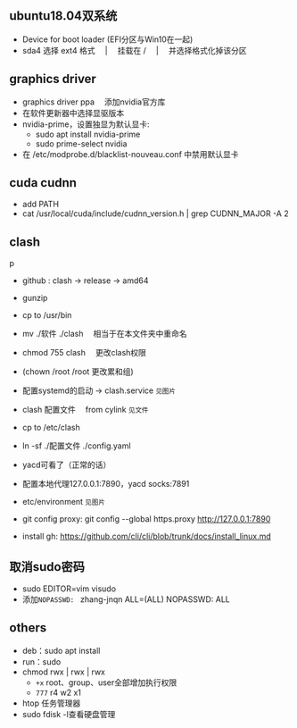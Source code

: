 ## ubuntu18.04双系统

- Device for boot loader (EFI分区与Win10在一起)
- sda4 选择 ext4 格式 &emsp;|&emsp; 挂载在 / &emsp;|&emsp; 并选择格式化掉该分区 

## graphics driver

- graphics driver ppa &emsp;添加nvidia官方库
- 在软件更新器中选择显驱版本
- nvidia-prime，设置独显为默认显卡:
	- sudo apt install nvidia-prime
	- sudo prime-select nvidia
- 在 /etc/modprobe.d/blacklist-nouveau.conf 中禁用默认显卡

## cuda cudnn
- add PATH
- cat /usr/local/cuda/include/cudnn_version.h | grep CUDNN_MAJOR -A 2

## clash
p
- github : clash -> release -> amd64
- gunzip
- cp to /usr/bin
- mv ./软件 ./clash &emsp;相当于在本文件夹中重命名
- chmod 755 clash &emsp;更改clash权限
- (chown /root /root 更改累和组)
- 配置systemd的启动 -> clash.service  `见图片`
- clash 配置文件  &emsp;from cylink  `见文件`
- cp to /etc/clash
- ln -sf ./配置文件 ./config.yaml
- yacd可看了（正常的话）
- 配置本地代理127.0.0.1:7890，yacd socks:7891
- etc/environment `见图片`

- git config proxy: git config --global https.proxy http://127.0.0.1:7890

- install gh: https://github.com/cli/cli/blob/trunk/docs/install_linux.md

## 取消sudo密码
- sudo EDITOR=vim visudo
- 添加`NOPASSWD: ` zhang-jnqn ALL=(ALL) NOPASSWD: ALL

## others
- deb：sudo apt install
- run：sudo
- chmod rwx | rwx | rwx
    - `+x` root、group、user全部增加执行权限
    - `777` r4 w2 x1
- htop 任务管理器
- sudo fdisk -l查看硬盘管理
